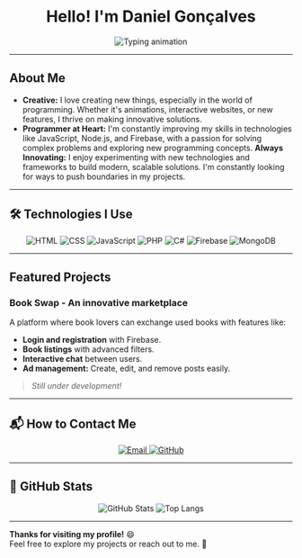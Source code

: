 <h1 align="center">Hello! I'm Daniel Gonçalves</h1>

<p align="center">
  <img src="https://readme-typing-svg.herokuapp.com?font=Fira+Code&weight=600&size=25&pause=1000&color=000000&center=true&vCenter=true&width=500&lines=Software+Engineer;Passionate+about+Programming;Always+Creating+Something+New" alt="Typing animation" />
</p>

---

## About Me
- **Creative:** I love creating new things, especially in the world of programming. Whether it's animations, interactive websites, or new features, I thrive on making innovative solutions.
- **Programmer at Heart:** I'm constantly improving my skills in technologies like JavaScript, Node.js, and Firebase, with a passion for solving complex problems and exploring new programming concepts.
   **Always Innovating:** I enjoy experimenting with new technologies and frameworks to build modern, scalable solutions. I'm constantly looking for ways to push boundaries in my projects.

---

## 🛠 Technologies I Use
<div align="center">
  <img src="https://img.shields.io/badge/-HTML5-E34F26?style=flat-square&logo=html5&logoColor=white" alt="HTML" />
  <img src="https://img.shields.io/badge/-CSS3-1572B6?style=flat-square&logo=css3&logoColor=white" alt="CSS" />
  <img src="https://img.shields.io/badge/-JavaScript-F7DF1E?style=flat-square&logo=javascript&logoColor=black" alt="JavaScript" />
  <img src="https://img.shields.io/badge/-PHP-777BB4?style=flat-square&logo=php&logoColor=white" alt="PHP" />
  <img src="https://img.shields.io/badge/-C%23-239120?style=flat-square&logo=c-sharp&logoColor=white" alt="C#" />
  <img src="https://img.shields.io/badge/-Firebase-FFCA28?style=flat-square&logo=firebase&logoColor=black" alt="Firebase" />
  <img src="https://img.shields.io/badge/-MongoDB-47A248?style=flat-square&logo=mongodb&logoColor=white" alt="MongoDB" />
</div>

---

## Featured Projects
### **Book Swap - An innovative marketplace**
A platform where book lovers can exchange used books with features like:
- **Login and registration** with Firebase.
- **Book listings** with advanced filters.
- **Interactive chat** between users.
- **Ad management:** Create, edit, and remove posts easily.

> *Still under development!*

---

## 📬 How to Contact Me
<div align="center">
  <a href="mailto:daniiellcg.com">
    <img src="https://img.shields.io/badge/-danielcatgon04@gmail.com-D14836?style=for-the-badge&logo=gmail&logoColor=white" alt="Email" />
  </a>
  <a href="(https://github.com/daniielcg)">
    <img src="https://img.shields.io/badge/-GitHub-181717?style=for-the-badge&logo=github&logoColor=white" alt="GitHub" />
  </a>
</div>

---

## 🧮 GitHub Stats
<div align="center">
  <img src="https://github-readme-stats.vercel.app/api?username=danielcatgon04&show_icons=true&theme=tokyonight&hide=stars" alt="GitHub Stats" />
  <img src="https://github-readme-stats.vercel.app/api/top-langs/?username=danielcatgon04&layout=compact&theme=tokyonight" alt="Top Langs" />
</div>

---

**Thanks for visiting my profile!** 😄  
Feel free to explore my projects or reach out to me. 🚀

